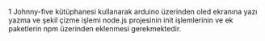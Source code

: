 1 Johnny-five kütüphanesi kullanarak arduino üzerinden oled ekranına
yazı yazma ve şekil çizme işlemi
node.js projesinin init işlemlerinin ve ek paketlerin npm üzerinden eklenmesi gerekmektedir.

